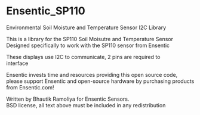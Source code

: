 # Ensentic_SP110
Environmental Soil Moisture and Temperature Sensor I2C Library


  This is a library for the SP110 Soil Moisutre and Temperature Sensor
  Designed specifically to work with the SP110 sensor from Ensentic
  
  These displays use I2C to communicate, 2 pins are required to  
  interface
  
  Ensentic invests time and resources providing this open source code, 
  please support Ensentic and open-source hardware by purchasing 
  products from Ensentic.com!
  
  Written by Bhautik Ramoliya for Ensentic Sensors.  
  BSD license, all text above must be included in any redistribution

